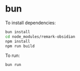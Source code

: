 # bun

To install dependencies:

```bash
bun install
cd node_modules/remark-obsidian
npm install
npm run build
```

To run:

```bash
bun run 
```
